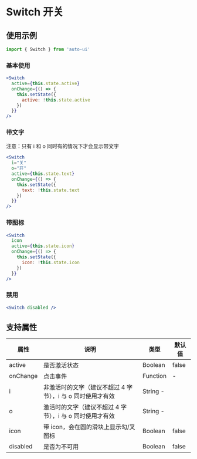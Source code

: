 ---
---

# Switch 开关

## 使用示例

```jsx
import { Switch } from 'auto-ui'
```

### 基本使用

```jsx
<Switch
  active={this.state.active}
  onChange={() => {
    this.setState({
      active: !this.state.active
    })
  }}
/>
```

### 带文字

注意：只有 i 和 o 同时有的情况下才会显示带文字

```jsx
<Switch
  i="关"
  o="开"
  active={this.state.text}
  onChange={() => {
    this.setState({
      text: !this.state.text
    })
  }}
/>
```

### 带图标

```jsx
<Switch
  icon
  active={this.state.icon}
  onChange={() => {
    this.setState({
      icon: !this.state.icon
    })
  }}
/>
```

### 禁用

```jsx
<Switch disabled />
```

## 支持属性

| 属性     | 说明                                                       | 类型     | 默认值 |
| -------- | ---------------------------------------------------------- | -------- | ------ |
| active   | 是否激活状态                                               | Boolean  | false  |
| onChange | 点击事件                                                   | Function | -      |
| i        | 非激活时的文字（建议不超过 4 字节），i 与 o 同时使用才有效 | String - |
| o        | 激活时的文字（建议不超过 4 字节），i 与 o 同时使用才有效   | String - |
| icon     | 带 icon，会在圆的滑块上显示勾/叉图标                       | Boolean  | false  |
| disabled | 是否为不可用                                               | Boolean  | false  |
